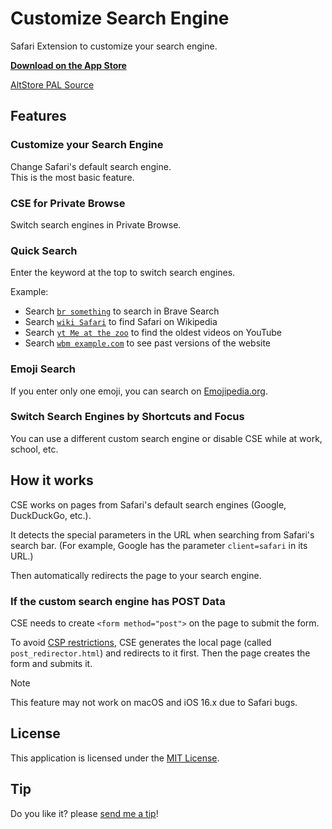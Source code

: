 # Customize Search Engine

Safari Extension to customize your search engine.  

**[Download on the App Store](https://apps.apple.com/app/customize-search-engine/id6445840140)**

[AltStore PAL Source](https://api.altstore.io/source/i.cizzuk.net/altstore/source.pal.json?app=com.tsg0o0.cse)

## Features

### Customize your Search Engine

Change Safari's default search engine.  
This is the most basic feature.

### CSE for Private Browse

Switch search engines in Private Browse.  

### Quick Search

Enter the keyword at the top to switch search engines.

Example:
- Search [`br something`](https://search.brave.com/search?q=something) to search in Brave Search
- Search [`wiki Safari`](https://en.wikipedia.org/w/index.php?title=Special:Search&search=Safari) to find Safari on Wikipedia
- Search [`yt Me at the zoo`](https://www.youtube.com/results?search_query=Me+at+the+zoo) to find the oldest videos on YouTube
- Search [`wbm example.com`](https://web.archive.org/web/*/example.com) to see past versions of the website

### Emoji Search

If you enter only one emoji, you can search on [Emojipedia.org](https://emojipedia.org).

### Switch Search Engines by Shortcuts and Focus

You can use a different custom search engine or disable CSE while at work, school, etc.

## How it works

CSE works on pages from Safari's default search engines (Google, DuckDuckGo, etc.).  

It detects the special parameters in the URL when searching from Safari's search bar. (For example, Google has the parameter `client=safari` in its URL.)  

Then automatically redirects the page to your search engine.

### If the custom search engine has POST Data

CSE needs to create `<form method="post">` on the page to submit the form.  

To avoid [CSP restrictions](https://developer.mozilla.org/en-US/docs/Web/HTTP/CSP), CSE generates the local page (called `post_redirector.html`) and redirects to it first. Then the page creates the form and submits it.

> [!NOTE]
> This feature may not work on macOS and iOS 16.x due to Safari bugs.

## License

This application is licensed under the [MIT License](https://github.com/Cizzuk/CSE/blob/main/LICENSE).

## Tip

Do you like it? please [send me a tip](https://cizzuk.net/tip/)!
